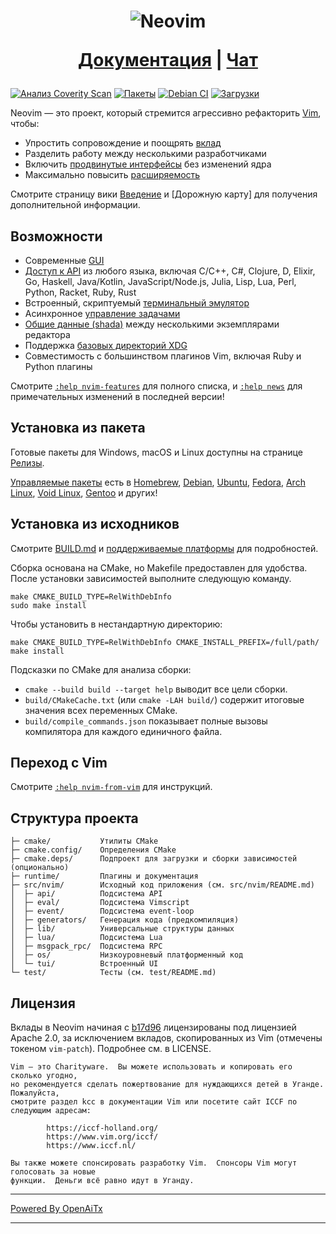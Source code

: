 <h1 align="center">
  <img src="https://raw.githubusercontent.com/neovim/neovim.github.io/master/logos/neovim-logo-300x87.png" alt="Neovim">

  <a href="https://neovim.io/doc/">Документация</a> |
  <a href="https://app.element.io/#/room/#neovim:matrix.org">Чат</a>
</h1>

[![Анализ Coverity Scan](https://scan.coverity.com/projects/2227/badge.svg)](https://scan.coverity.com/projects/2227)
[![Пакеты](https://repology.org/badge/tiny-repos/neovim.svg)](https://repology.org/metapackage/neovim)
[![Debian CI](https://badges.debian.net/badges/debian/testing/neovim/version.svg)](https://buildd.debian.org/neovim)
[![Загрузки](https://img.shields.io/github/downloads/neovim/neovim/total.svg?maxAge=2592001)](https://github.com/neovim/neovim/releases/)

Neovim — это проект, который стремится агрессивно рефакторить [Vim](https://www.vim.org/), чтобы:

- Упростить сопровождение и поощрять [вклад](CONTRIBUTING.md)
- Разделить работу между несколькими разработчиками
- Включить [продвинутые интерфейсы] без изменений ядра
- Максимально повысить [расширяемость](https://neovim.io/doc/user/ui.html)

Смотрите страницу вики [Введение](https://github.com/neovim/neovim/wiki/Introduction) и [Дорожную карту] для получения дополнительной информации.

Возможности
-----------

- Современные [GUI](https://github.com/neovim/neovim/wiki/Related-projects#gui)
- [Доступ к API](https://github.com/neovim/neovim/wiki/Related-projects#api-clients)
  из любого языка, включая C/C++, C#, Clojure, D, Elixir, Go, Haskell, Java/Kotlin,
  JavaScript/Node.js, Julia, Lisp, Lua, Perl, Python, Racket, Ruby, Rust
- Встроенный, скриптуемый [терминальный эмулятор](https://neovim.io/doc/user/terminal.html)
- Асинхронное [управление задачами](https://github.com/neovim/neovim/pull/2247)
- [Общие данные (shada)](https://github.com/neovim/neovim/pull/2506) между несколькими экземплярами редактора
- Поддержка [базовых директорий XDG](https://github.com/neovim/neovim/pull/3470)
- Совместимость с большинством плагинов Vim, включая Ruby и Python плагины

Смотрите [`:help nvim-features`][nvim-features] для полного списка, и [`:help news`][nvim-news] для примечательных изменений в последней версии!

Установка из пакета
-------------------

Готовые пакеты для Windows, macOS и Linux доступны на странице
[Релизы](https://github.com/neovim/neovim/releases/).

[Управляемые пакеты] есть в [Homebrew], [Debian], [Ubuntu], [Fedora], [Arch Linux], [Void Linux], [Gentoo] и других!

Установка из исходников
-----------------------

Смотрите [BUILD.md](./BUILD.md) и [поддерживаемые платформы](https://neovim.io/doc/user/support.html#supported-platforms) для подробностей.

Сборка основана на CMake, но Makefile предоставлен для удобства.
После установки зависимостей выполните следующую команду.

    make CMAKE_BUILD_TYPE=RelWithDebInfo
    sudo make install

Чтобы установить в нестандартную директорию:

    make CMAKE_BUILD_TYPE=RelWithDebInfo CMAKE_INSTALL_PREFIX=/full/path/
    make install

Подсказки по CMake для анализа сборки:

- `cmake --build build --target help` выводит все цели сборки.
- `build/CMakeCache.txt` (или `cmake -LAH build/`) содержит итоговые значения всех переменных CMake.
- `build/compile_commands.json` показывает полные вызовы компилятора для каждого единичного файла.

Переход с Vim
-------------

Смотрите [`:help nvim-from-vim`](https://neovim.io/doc/user/nvim.html#nvim-from-vim) для инструкций.

Структура проекта
-----------------

    ├─ cmake/           Утилиты CMake
    ├─ cmake.config/    Определения CMake
    ├─ cmake.deps/      Подпроект для загрузки и сборки зависимостей (опционально)
    ├─ runtime/         Плагины и документация
    ├─ src/nvim/        Исходный код приложения (см. src/nvim/README.md)
    │  ├─ api/          Подсистема API
    │  ├─ eval/         Подсистема Vimscript
    │  ├─ event/        Подсистема event-loop
    │  ├─ generators/   Генерация кода (предкомпиляция)
    │  ├─ lib/          Универсальные структуры данных
    │  ├─ lua/          Подсистема Lua
    │  ├─ msgpack_rpc/  Подсистема RPC
    │  ├─ os/           Низкоуровневый платформенный код
    │  └─ tui/          Встроенный UI
    └─ test/            Тесты (см. test/README.md)

Лицензия
--------

Вклады в Neovim начиная с [b17d96][license-commit] лицензированы под лицензией
Apache 2.0, за исключением вкладов, скопированных из Vim (отмечены токеном
`vim-patch`). Подробнее см. в LICENSE.

    Vim — это Charityware.  Вы можете использовать и копировать его сколько угодно,
    но рекомендуется сделать пожертвование для нуждающихся детей в Уганде.  Пожалуйста,
    смотрите раздел kcc в документации Vim или посетите сайт ICCF по следующим адресам:

            https://iccf-holland.org/
            https://www.vim.org/iccf/
            https://www.iccf.nl/

    Вы также можете спонсировать разработку Vim.  Спонсоры Vim могут голосовать за новые
    функции.  Деньги всё равно идут в Уганду.

[license-commit]: https://github.com/neovim/neovim/commit/b17d9691a24099c9210289f16afb1a498a89d803
[nvim-features]: https://neovim.io/doc/user/vim_diff.html#nvim-features
[nvim-news]: https://neovim.io/doc/user/news.html
[Roadmap]: https://neovim.io/roadmap/
[продвинутые интерфейсы]: https://github.com/neovim/neovim/wiki/Related-projects#gui
[Управляемые пакеты]: ./INSTALL.md#install-from-package
[Debian]: https://packages.debian.org/testing/neovim
[Ubuntu]: https://packages.ubuntu.com/search?keywords=neovim
[Fedora]: https://packages.fedoraproject.org/pkgs/neovim/neovim/
[Arch Linux]: https://www.archlinux.org/packages/?q=neovim
[Void Linux]: https://voidlinux.org/packages/?arch=x86_64&q=neovim
[Gentoo]: https://packages.gentoo.org/packages/app-editors/neovim
[Homebrew]: https://formulae.brew.sh/formula/neovim

<!-- vim: set tw=80: -->

---

[Powered By OpenAiTx](https://github.com/OpenAiTx/OpenAiTx)

---